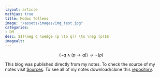 ```yaml
---
layout: article
mathjax: true
title: Modus Tollens
image: "/assets/images/img_test.jpg"
categories:
- DM
desc: $$(\neg q \wedge (p \to q)) \to \neg (p)$$ 
imagealt: 
---
```


$$(\neg q \wedge (p \to q)) \to \neg (p)$$


































































































































































































































































































































































This blog was published directly from my notes.
To check the source of my notes visit [Sources](sources.html).
To see all of my notes download/clone this [repository](https://github.com/bovem/CS).